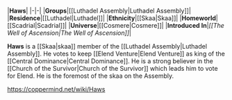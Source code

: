 |**Haws**|
|-|-|
|**Groups**|[[Luthadel Assembly\|Luthadel Assembly]]|
|**Residence**|[[Luthadel\|Luthadel]]|
|**Ethnicity**|[[Skaa\|Skaa]]|
|**Homeworld**|[[Scadrial\|Scadrial]]|
|**Universe**|[[Cosmere\|Cosmere]]|
|**Introduced In**|*[[The Well of Ascension\|The Well of Ascension]]*|

**Haws** is a [[Skaa\|skaa]] member of the [[Luthadel Assembly\|Luthadel Assembly]].
He votes to keep [[Elend Venture\|Elend Venture]] as king of the [[Central Dominance\|Central Dominance]]. He is a strong believer in the [[Church of the Survivor\|Church of the Survivor]] which leads him to vote for Elend. He is the foremost of the skaa on the Assembly.



https://coppermind.net/wiki/Haws
